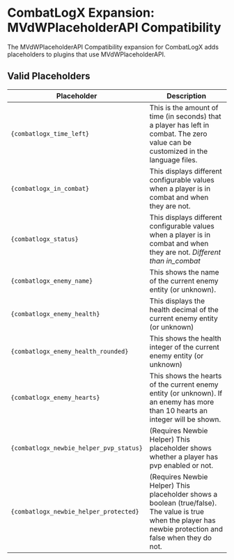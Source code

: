 # CombatLogX Expansion: MVdWPlaceholderAPI Compatibility
The MVdWPlaceholderAPI Compatibility expansion for CombatLogX adds placeholders to plugins that use MVdWPlaceholderAPI.

## Valid Placeholders
| Placeholder | Description |
| ----------- | ----------- |
| `{combatlogx_time_left}` | This is the amount of time (in seconds) that a player has left in combat. The zero value can be customized in the language files. |
| `{combatlogx_in_combat}` | This displays different configurable values when a player is in combat and when they are not. |
| `{combatlogx_status}` | This displays different configurable values when a player is in combat and when they are not. *Different than in_combat* |
| `{combatlogx_enemy_name}` | This shows the name of the current enemy entity (or unknown). |
| `{combatlogx_enemy_health}` | This displays the health decimal of the current enemy entity (or unknown) |
| `{combatlogx_enemy_health_rounded}` | This shows the health integer of the current enemy entity (or unknown) |
| `{combatlogx_enemy_hearts}` | This shows the hearts of the current enemy entity (or unknown). If an enemy has more than 10 hearts an integer will be shown. |
| `{combatlogx_newbie_helper_pvp_status}` | (Requires Newbie Helper) This placeholder shows whether a player has pvp enabled or not. |
| `{combatlogx_newbie_helper_protected}` | (Requires Newbie Helper) This placeholder shows a boolean (true/false). The value is true when the player has newbie protection and false when they do not. |